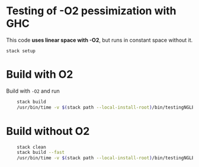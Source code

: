# Testing of -O2 pessimization with GHC

This code **uses linear space with -O2**, but runs in constant space without it.


`stack setup`

# Build with O2


Build with `-O2` and run


```bash
    stack build
    /usr/bin/time -v $(stack path --local-install-root)/bin/testingNGLESS
```


# Build without O2

```bash
    stack clean
    stack build --fast
    /usr/bin/time -v $(stack path --local-install-root)/bin/testingNGLESS
```

